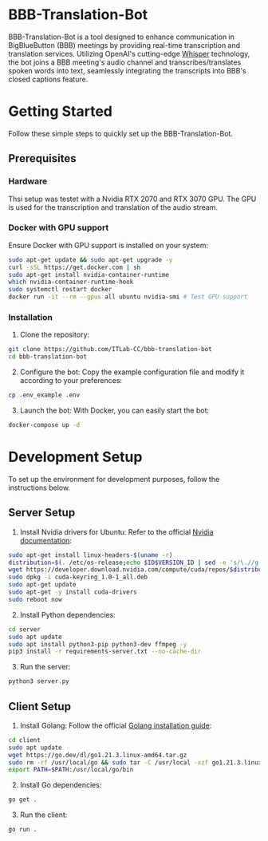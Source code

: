 # BBB-Translation-Bot

BBB-Translation-Bot is a tool designed to enhance communication in BigBlueButton (BBB) meetings by providing real-time transcription and translation services. Utilizing OpenAI's cutting-edge [Whisper](https://github.com/openai/whisper) technology, the bot joins a BBB meeting's audio channel and transcribes/translates spoken words into text, seamlessly integrating the transcripts into BBB's closed captions feature.

# Getting Started

Follow these simple steps to quickly set up the BBB-Translation-Bot.

## Prerequisites

### Hardware
Thsi setup was testet with a Nvidia RTX 2070 and RTX 3070 GPU. The GPU is used for the transcription and translation of the audio stream.

### Docker with GPU support
Ensure Docker with GPU support is installed on your system:

```bash
sudo apt-get update && sudo apt-get upgrade -y
curl -sSL https://get.docker.com | sh
sudo apt-get install nvidia-container-runtime
which nvidia-container-runtime-hook
sudo systemctl restart docker
docker run -it --rm --gpus all ubuntu nvidia-smi # Test GPU support
```

### Installation
1. Clone the repository:
```bash
git clone https://github.com/ITLab-CC/bbb-translation-bot
cd bbb-translation-bot
```

2. Configure the bot:
Copy the example configuration file and modify it according to your preferences:
```bash
cp .env_example .env
```

3. Launch the bot:
With Docker, you can easily start the bot:
```bash	
docker-compose up -d
```

# Development Setup
To set up the environment for development purposes, follow the instructions below.
## Server Setup
1. Install Nvidia drivers for Ubuntu:
Refer to the official [Nvidia documentation](https://docs.nvidia.com/datacenter/tesla/tesla-installation-notes/index.html#ubuntu-lts):
```bash
sudo apt-get install linux-headers-$(uname -r)
distribution=$(. /etc/os-release;echo $ID$VERSION_ID | sed -e 's/\.//g')
wget https://developer.download.nvidia.com/compute/cuda/repos/$distribution/x86_64/cuda-keyring_1.0-1_all.deb
sudo dpkg -i cuda-keyring_1.0-1_all.deb
sudo apt-get update
sudo apt-get -y install cuda-drivers
sudo reboot now
```

2. Install Python dependencies:
```bash
cd server
sudo apt update
sudo apt install python3-pip python3-dev ffmpeg -y
pip3 install -r requirements-server.txt --no-cache-dir
```

3. Run the server:
```bash
python3 server.py
```

## Client Setup
1. Install Golang:
Follow the official [Golang installation guide](https://go.dev/doc/install):
```bash
cd client
sudo apt update
wget https://go.dev/dl/go1.21.3.linux-amd64.tar.gz
sudo rm -rf /usr/local/go && sudo tar -C /usr/local -xzf go1.21.3.linux-amd64.tar.gz
export PATH=$PATH:/usr/local/go/bin
```

2. Install Go dependencies:
```bash
go get .
```

3. Run the client:
```bash
go run .
```
